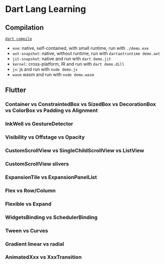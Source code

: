 # Dart Lang Learning

## Compilation

[`dart compile`](https://dart.dev/tools/dart-compile)

- `exe`: native, self-contained, with small runtime, run with `./demo.exe`
- `aot-snapshot`: native, without runtime, run with `dartaotruntime demo.aot`
- `jit-snapshot`: native and run with `dart demo.jit` 
- `kernel`: cross-platform, IR and run with `dart demo.dill`
- `js`: js and run with `node demo.js`
- `wasm` wasm and run with `node demo.wasm`

## Flutter

### Container vs ConstraintedBox vs SizedBox vs DecorationBox vs ColorBox vs Padding vs Alignment

### InkWell vs GestureDetector

### Visibility vs Offstage vs Opacity 

### CustomScrollView vs SingleChildScrollView vs ListView

### CustomScrollView slivers

### ExpansionTile vs ExpansionPanelList

### Flex vs Row/Column

### Flexible vs Expand

### WidgetsBinding vs SchedulerBinding

### Tween vs Curves

### Gradient linear vs radial

### AnimatedXxx vs XxxTransition
